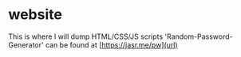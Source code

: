 # website
This is where I will dump HTML/CSS/JS scripts
'Random-Password-Generator' can be found at [https://jasr.me/pw](url)
